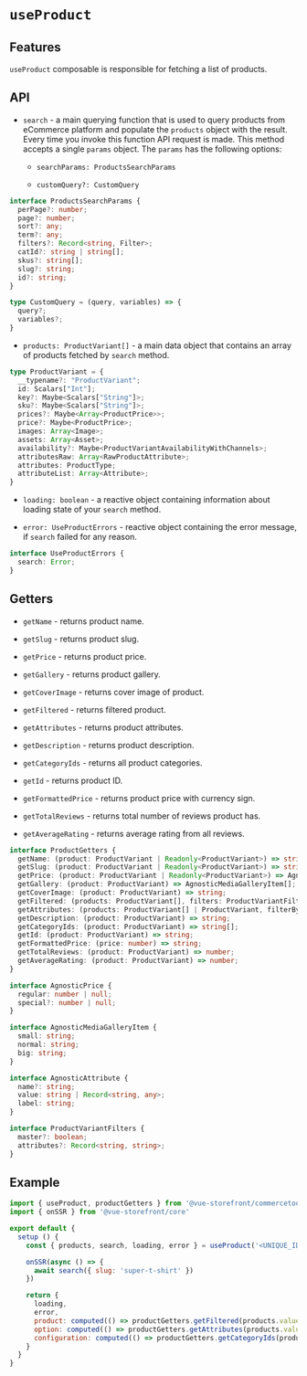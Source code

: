 # `useProduct`

## Features

`useProduct` composable is responsible for fetching a list of products.

## API

- `search` - a main querying function that is used to query products from eCommerce platform and populate the `products` object with the result. Every time you invoke this function API request is made. This method accepts a single `params` object. The `params` has the following options:
 
    - `searchParams: ProductsSearchParams`

    - `customQuery?: CustomQuery`

```ts
interface ProductsSearchParams {
  perPage?: number;
  page?: number;
  sort?: any;
  term?: any;
  filters?: Record<string, Filter>;
  catId?: string | string[];
  skus?: string[];
  slug?: string;
  id?: string;
}

type CustomQuery = (query, variables) => {
  query?;
  variables?;
}
```
- `products: ProductVariant[]` - a main data object that contains an array of products fetched by `search` method.

```ts
type ProductVariant = {
  __typename?: "ProductVariant";
  id: Scalars["Int"];
  key?: Maybe<Scalars["String"]>;
  sku?: Maybe<Scalars["String"]>;
  prices?: Maybe<Array<ProductPrice>>;
  price?: Maybe<ProductPrice>;
  images: Array<Image>;
  assets: Array<Asset>;
  availability?: Maybe<ProductVariantAvailabilityWithChannels>;
  attributesRaw: Array<RawProductAttribute>;
  attributes: ProductType;
  attributeList: Array<Attribute>;
}
```

- `loading: boolean` - a reactive object containing information about loading state of your `search` method.

- `error: UseProductErrors` - reactive object containing the error message, if `search` failed for any reason.

```ts
interface UseProductErrors {
  search: Error;
}
```

## Getters

- `getName` - returns product name.

- `getSlug` - returns product slug.

- `getPrice` - returns product price.

- `getGallery` - returns product gallery.

- `getCoverImage` - returns cover image of product.

- `getFiltered` - returns filtered product.

- `getAttributes` - returns product attributes.

- `getDescription` - returns product description.

- `getCategoryIds` - returns all product categories.

- `getId` - returns product ID.

- `getFormattedPrice` - returns product price with currency sign.

- `getTotalReviews` - returns total number of reviews product has. 

- `getAverageRating` - returns average rating from all reviews.

```ts
interface ProductGetters {
  getName: (product: ProductVariant | Readonly<ProductVariant>) => string;
  getSlug: (product: ProductVariant | Readonly<ProductVariant>) => string;
  getPrice: (product: ProductVariant | Readonly<ProductVariant>) => AgnosticPrice;
  getGallery: (product: ProductVariant) => AgnosticMediaGalleryItem[];
  getCoverImage: (product: ProductVariant) => string;
  getFiltered: (products: ProductVariant[], filters: ProductVariantFilters | any = {}) => ProductVariant[];
  getAttributes: (products: ProductVariant[] | ProductVariant, filterByAttributeName?: string[]) => Record<string, AgnosticAttribute | string>;
  getDescription: (product: ProductVariant) => string;
  getCategoryIds: (product: ProductVariant) => string[];
  getId: (product: ProductVariant) => string;
  getFormattedPrice: (price: number) => string;
  getTotalReviews: (product: ProductVariant) => number;
  getAverageRating: (product: ProductVariant) => number;
}

interface AgnosticPrice {
  regular: number | null;
  special?: number | null;
}

interface AgnosticMediaGalleryItem {
  small: string;
  normal: string;
  big: string;
}

interface AgnosticAttribute {
  name?: string;
  value: string | Record<string, any>;
  label: string;
}

interface ProductVariantFilters {
  master?: boolean;
  attributes?: Record<string, string>;
}
```

## Example

```js
import { useProduct, productGetters } from '@vue-storefront/commercetools';
import { onSSR } from '@vue-storefront/core'

export default {
  setup () {
    const { products, search, loading, error } = useProduct('<UNIQUE_ID>');

    onSSR(async () => {
      await search({ slug: 'super-t-shirt' })
    })

    return {
      loading,
      error,
      product: computed(() => productGetters.getFiltered(products.value, { master: true, attributes: context.root.$route.query })[0]),
      option: computed(() => productGetters.getAttributes(products.value, ['color', 'size'])),
      configuration: computed(() => productGetters.getCategoryIds(product.value))
    }
  }
}
```
